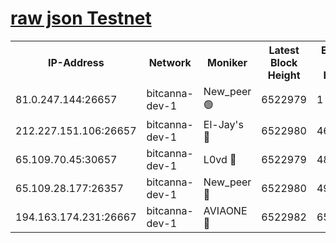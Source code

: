 [raw json Testnet](https://rpc-check.bcat.stavr.tech/bcat/rpc-bcat-result.json)
=


<table><tr><th>IP-Address</th><th>Network</th><th>Moniker</th><th>Latest Block Height</th><th>Earliest Block Height</th><th>Catching Up</th><th>Tx Index</th><th>Voting Power</th><th>Scan Time</th></tr><tr><td>81.0.247.144:26657</td><td>bitcanna-dev-1</td><td>New_peer 🟢</td><td>6522979</td><td>1</td><td>False</td><td>on</td><td>0</td><td>2024-02-20T06:02:34.636164284UTC</td></tr><tr><td>212.227.151.106:26657</td><td>bitcanna-dev-1</td><td>El-Jay's 🔴</td><td>6522980</td><td>4670391</td><td>False</td><td>on</td><td>2218164</td><td>2024-02-20T06:02:41.385050076UTC</td></tr><tr><td>65.109.70.45:30657</td><td>bitcanna-dev-1</td><td>L0vd 🔴</td><td>6522979</td><td>4828155</td><td>False</td><td>on</td><td>307920</td><td>2024-02-20T06:02:34.997950930UTC</td></tr><tr><td>65.109.28.177:26357</td><td>bitcanna-dev-1</td><td>New_peer 🔴</td><td>6522980</td><td>4952911</td><td>False</td><td>on</td><td>2237067</td><td>2024-02-20T06:02:41.756712016UTC</td></tr><tr><td>194.163.174.231:26667</td><td>bitcanna-dev-1</td><td>AVIAONE 🔴</td><td>6522982</td><td>6518731</td><td>False</td><td>on</td><td>1949865</td><td>2024-02-20T06:02:48.270804943UTC</td></tr></table>